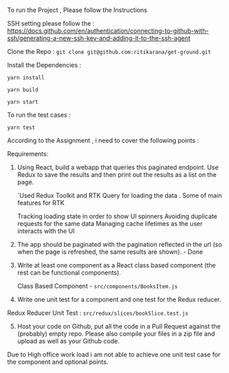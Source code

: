 To run the Project , Please follow the Instructions

SSH setting please follow the : https://docs.github.com/en/authentication/connecting-to-github-with-ssh/generating-a-new-ssh-key-and-adding-it-to-the-ssh-agent

 Clone the Repo : 
`git clone git@github.com:ritikarana/get-ground.git`

Install the Dependencies : 

`yarn install`

`yarn build `

`yarn start`

To run the test cases : 

`yarn test`

According to the Assignment , i need to cover the following points : 

Requirements: 

1. Using React, build a webapp that queries this paginated endpoint. Use Redux to save the results and then print out the results as a list on the page. 

   `Used Redux Toolkit and RTK Query for loading the data . Some of main features for RTK 

    Tracking loading state in order to show UI spinners
    Avoiding duplicate requests for the same data
    Managing cache lifetimes as the user interacts with the UI


2. The app should be paginated with the pagination reflected in the url (so when the page is refreshed, the same results are shown). - Done



3. Write at least one component as a React class based component (the rest can be functional components). 

   Class Based Component -  `src/components/BooksItem.js`

4. Write one unit test for a component and one test for the Redux reducer. 


Redux Reducer Unit Test :  `src/redux/slices/bookSlice.test.js`

5. Host your code on Github, put all the code in a Pull Request against the (probably) empty repo. Please also compile your files in a zip file and upload as well as your Github code. 

Due to High office work load i am not able to achieve one unit test case for the component and optional points. 

